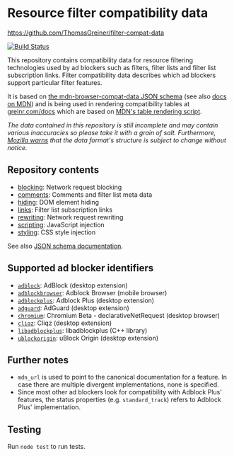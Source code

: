 Resource filter compatibility data
==================================

https://github.com/ThomasGreiner/filter-compat-data

[![Build Status](https://travis-ci.org/ThomasGreiner/filter-compat-data.svg?branch=master)](https://travis-ci.org/ThomasGreiner/filter-compat-data)

This repository contains compatibility data for resource filtering technologies used by ad blockers such as filters, filter lists and filter list subscription links. Filter compatibility data describes which ad blockers support particular filter features.

It is based on [the mdn-browser-compat-data JSON schema][mdn-schema] (see also [docs on MDN][mdn-table]) and is being used in rendering compatibility tables at [greinr.com/docs][greinr-docs] which are based on [MDN's table rendering script][mdn-table-renderer].

_The data contained in this repository is still incomplete and may contain various inaccuracies so please take it with a grain of salt. Furthermore, [Mozilla warns][mdn-schema-warning] that the data format's structure is subject to change without notice._

## Repository contents

- [blocking](blocking): Network request blocking
- [comments](comments): Comments and filter list meta data
- [hiding](hiding): DOM element hiding
- [links](links): Filter list subscription links
- [rewriting](rewriting): Network request rewriting
- [scripting](scripting): JavaScript injection
- [styling](styling): CSS style injection

See also [JSON schema documentation][mdn-schema].

## Supported ad blocker identifiers

- [`adblock`][adblock]: AdBlock (desktop extension)
- [`adblockbrowser`][adblockbrowser]: Adblock Browser (mobile browser)
- [`adblockplus`][adblockplus]: Adblock Plus (desktop extension)
- [`adguard`][adguard]: AdGuard (desktop extension)
- [`chromium`][chromium]: Chromium Beta - declarativeNetRequest (desktop browser)
- [`cliqz`](cliqz): Cliqz (desktop extension)
- [`libadblockplus`][libadblockplus]: libadblockplus (C++ library)
- [`ublockorigin`][ublockorigin]: uBlock Origin (desktop extension)

## Further notes

- `mdn_url` is used to point to the canonical documentation for a feature. In
case there are multiple divergent implementations, none is specified.
- Since most other ad blockers look for compatibility with Adblock Plus'
features, the status properties (e.g. `standard_track`) refers to Adblock Plus'
implementation.

## Testing

Run `node test` to run tests.

[adblock]: https://getadblock.com/
[adblockbrowser]: https://adblockbrowser.org/
[adblockplus]: https://adblockplus.org/
[adguard]: https://adguard.com
[chromium]: https://developer.chrome.com/extensions/declarativeNetRequest
[cliqz]: https://github.com/cliqz-oss/adblocker/
[greinr-docs]: https://www.greinr.com/docs/filters/
[libadblockplus]: https://github.com/adblockplus/libadblockplus
[mdn-schema]: https://github.com/mdn/browser-compat-data/blob/master/schemas/compat-data-schema.md
[mdn-schema-warning]: https://github.com/mdn/browser-compat-data#format-of-the-browser-compat-json-files
[mdn-table]: https://developer.mozilla.org/en-US/docs/MDN/Contribute/Structures/Compatibility_tables
[mdn-table-renderer]: https://github.com/mdn/kumascript/blob/master/macros/CompatBeta.ejs
[ublockorigin]: https://github.com/gorhill/uBlock
